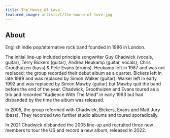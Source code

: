 ```yaml
---
title: The House Of Love
featured_image: artists/t/the-house-of-love.jpg
---
```

## About

English indie pop/alternative rock band founded in 1986 in London.

The initial line-up included principle songwriter Guy Chadwick (vocals, guitar), Terry Bickers (guitar), Andrea Heukamp (guitar, vocals), Chris Groothuizen (bass) & Pete Evans (drums). Heukamp left in 1987 and was not replaced; the group recorded their debut album as a quartet. Bickers left in late 1989 and was replaced by Simon Walker (guitar). Walker left in early 1992 and was replaced by Simon Mawby (guitar) but Mawby quit the band before the end of the year. Chadwick, Groothuizen and Evans toured as a trio and recorded "Audience With The Mind" in early 1993 but had disbanded by the time the album was released. 

In 2005, the group reformed with Chadwick, Bickers, Evans and Matt Jury (bass). They recorded two further studio albums and toured sporadically.

In 2021 Chadwick disbanded the 2005 line-up and recruited three new members to tour the US and record a new album, released in 2022.
